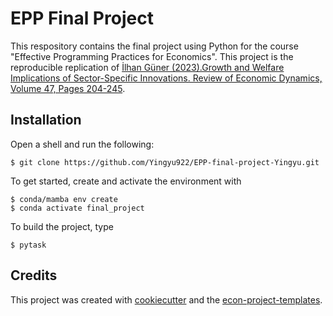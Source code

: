 # EPP Final Project

This respository contains the final project using Python for the course "Effective Programming Practices for Economics". This project is the reproducible replication of [İlhan Güner (2023).Growth and Welfare Implications of Sector-Specific Innovations. Review of Economic Dynamics, Volume 47, Pages 204-245](https://doi.org/10.1016/j.red.2021.11.005).

## Installation
Open a shell and run the following:
```
$ git clone https://github.com/Yingyu922/EPP-final-project-Yingyu.git
```
To get started, create and activate the environment with

```console
$ conda/mamba env create
$ conda activate final_project
```

To build the project, type

```console
$ pytask
```

## Credits

This project was created with [cookiecutter](https://github.com/audreyr/cookiecutter)
and the
[econ-project-templates](https://github.com/OpenSourceEconomics/econ-project-templates).
